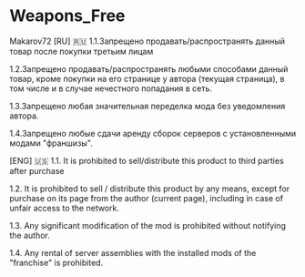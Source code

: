 # Weapons_Free
Makarov72
[RU]
🇷🇺 
1.1.Запрещено продавать/распространять данный товар после покупки третьим лицам

1.2.Запрещено продавать/распространять любыми способами данный товар, кроме покупки на его странице у автора (текущая страница), в том числе и в случае нечестного попадания в сеть.

1.3.Запрещено любая значительная переделка мода без уведомления автора.

1.4.Запрещено любые сдачи аренду сборок серверов с установленными модами "франшизы".


[ENG]
🇺🇸 
1.1. It is prohibited to sell/distribute this product to third parties after purchase

1.2. It is prohibited to sell / distribute this product by any means, except for purchase on its page from the author (current page), including in case of unfair access to the network.

1.3. Any significant modification of the mod is prohibited without notifying the author.

1.4. Any rental of server assemblies with the installed mods of the "franchise" is prohibited.

